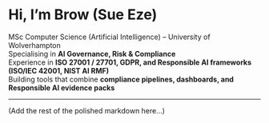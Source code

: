 ﻿#  Hi, I’m Brow (Sue Eze)

MSc Computer Science (Artificial Intelligence) – University of Wolverhampton  
Specialising in **AI Governance, Risk & Compliance**  
Experience in **ISO 27001 / 27701, GDPR, and Responsible AI frameworks (ISO/IEC 42001, NIST AI RMF)**  
Building tools that combine **compliance pipelines, dashboards, and Responsible AI evidence packs**  

---  
(Add the rest of the polished markdown here...)

